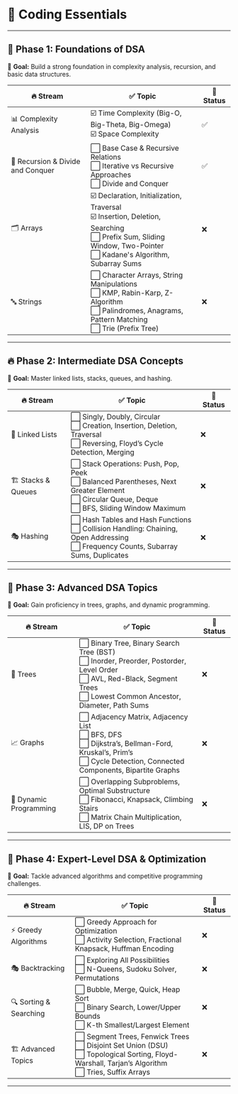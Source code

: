 # 🚀  **Coding Essentials**  


---

## 🎯 **Phase 1: Foundations of DSA**  
📌 **Goal:** Build a strong foundation in complexity analysis, recursion, and basic data structures.  

| 🔥 Stream         | ✅ Topic | 📌 Status |
|------------------|-----------------------------|--------|
| 📊 Complexity Analysis | ☑️ Time Complexity (Big-O, Big-Theta, Big-Omega) <br> ☑️ Space Complexity | ✅ |
| 🔁 Recursion & Divide and Conquer | ⬜ Base Case & Recursive Relations <br> ⬜ Iterative vs Recursive Approaches <br> ⬜ Divide and Conquer | ✅ |
| 🗂 Arrays | ☑️ Declaration, Initialization, Traversal <br> ☑️ Insertion, Deletion, Searching <br> ⬜ Prefix Sum, Sliding Window, Two-Pointer <br> ⬜ Kadane's Algorithm, Subarray Sums | ❌ |
| 🔤 Strings | ⬜ Character Arrays, String Manipulations <br> ⬜ KMP, Rabin-Karp, Z-Algorithm <br> ⬜ Palindromes, Anagrams, Pattern Matching <br> ⬜ Trie (Prefix Tree) | ❌ |

---

## 🔥 **Phase 2: Intermediate DSA Concepts**  
📌 **Goal:** Master linked lists, stacks, queues, and hashing.  

| 🔥 Stream         | ✅ Topic | 📌 Status |
|------------------|-----------------------------|--------|
| 🔗 Linked Lists | ⬜ Singly, Doubly, Circular <br> ⬜ Creation, Insertion, Deletion, Traversal <br> ⬜ Reversing, Floyd’s Cycle Detection, Merging | ❌ |
| 🏗 Stacks & Queues | ⬜ Stack Operations: Push, Pop, Peek <br> ⬜ Balanced Parentheses, Next Greater Element <br> ⬜ Circular Queue, Deque <br> ⬜ BFS, Sliding Window Maximum | ❌ |
| 🎭 Hashing | ⬜ Hash Tables and Hash Functions <br> ⬜ Collision Handling: Chaining, Open Addressing <br> ⬜ Frequency Counts, Subarray Sums, Duplicates | ❌ |

---

## 🚀 **Phase 3: Advanced DSA Topics**  
📌 **Goal:** Gain proficiency in trees, graphs, and dynamic programming.  

| 🔥 Stream         | ✅ Topic | 📌 Status |
|------------------|-----------------------------|--------|
| 🌳 Trees | ⬜ Binary Tree, Binary Search Tree (BST) <br> ⬜ Inorder, Preorder, Postorder, Level Order <br> ⬜ AVL, Red-Black, Segment Trees <br> ⬜ Lowest Common Ancestor, Diameter, Path Sums | ❌ |
| 📈 Graphs | ⬜ Adjacency Matrix, Adjacency List <br> ⬜ BFS, DFS <br> ⬜ Dijkstra’s, Bellman-Ford, Kruskal’s, Prim’s <br> ⬜ Cycle Detection, Connected Components, Bipartite Graphs | ❌ |
| 🔢 Dynamic Programming | ⬜ Overlapping Subproblems, Optimal Substructure <br> ⬜ Fibonacci, Knapsack, Climbing Stairs <br> ⬜ Matrix Chain Multiplication, LIS, DP on Trees | ❌ |

---

## 🎯 **Phase 4: Expert-Level DSA & Optimization**  
📌 **Goal:** Tackle advanced algorithms and competitive programming challenges.  

| 🔥 Stream         | ✅ Topic | 📌 Status |
|------------------|-----------------------------|--------|
| ⚡ Greedy Algorithms | ⬜ Greedy Approach for Optimization <br> ⬜ Activity Selection, Fractional Knapsack, Huffman Encoding | ❌ |
| 🎭 Backtracking | ⬜ Exploring All Possibilities <br> ⬜ N-Queens, Sudoku Solver, Permutations | ❌ |
| 🔍 Sorting & Searching | ⬜ Bubble, Merge, Quick, Heap Sort <br> ⬜ Binary Search, Lower/Upper Bounds <br> ⬜ K-th Smallest/Largest Element | ❌ |
| 🏗 Advanced Topics | ⬜ Segment Trees, Fenwick Trees <br> ⬜ Disjoint Set Union (DSU) <br> ⬜ Topological Sorting, Floyd-Warshall, Tarjan’s Algorithm <br> ⬜ Tries, Suffix Arrays | ❌ |

---

